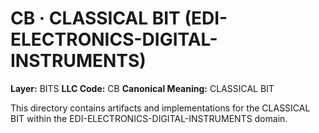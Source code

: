 # CB · CLASSICAL BIT (EDI-ELECTRONICS-DIGITAL-INSTRUMENTS)

**Layer:** BITS
**LLC Code:** CB
**Canonical Meaning:** CLASSICAL BIT

This directory contains artifacts and implementations for the CLASSICAL BIT within the EDI-ELECTRONICS-DIGITAL-INSTRUMENTS domain.
